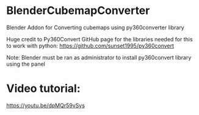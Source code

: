 # BlenderCubemapConverter
Blender Addon for Converting cubemaps using py360converter library

Huge credit to Py360Convert GitHub page for the libraries needed for this to work with python:
https://github.com/sunset1995/py360convert

Note: Blender must be ran as administrator to install py360convert library using the panel


# Video tutorial:
https://youtu.be/dpMQr59vSys
